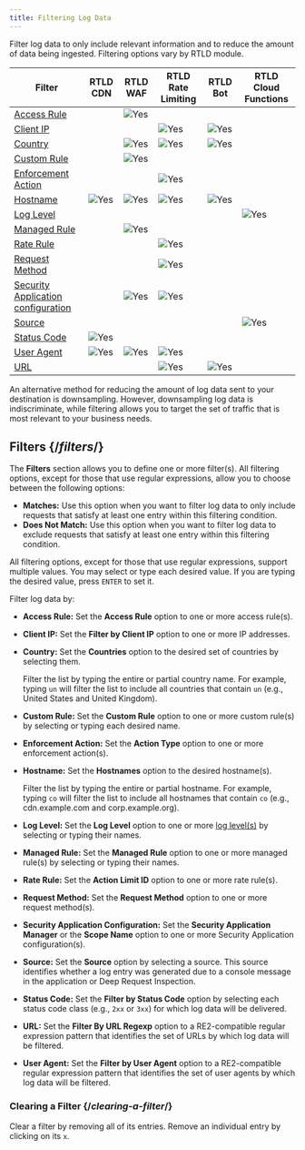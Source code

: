 ```yaml
---
title: Filtering Log Data
---
```


Filter log data to only include relevant information and to reduce the amount of data being ingested. Filtering options vary by RTLD module.

| Filter                                                    | RTLD CDN                                                   | RTLD WAF                                                   | RTLD Rate Limiting                                         | RTLD Bot                                                   | RTLD Cloud Functions                                       |
| --------------------------------------------------------- | ---------------------------------------------------------- | ---------------------------------------------------------- | ---------------------------------------------------------- | ---------------------------------------------------------- | ---------------------------------------------------------- |
| [Access Rule](#access-rule)                               |                                                            | <Image inline src="/images/v7/icons/save.png" alt="Yes" /> |                                                            |                                                            |                                                            |
| [Client IP](#client-ip)                                   |                                                            |                                                            | <Image inline src="/images/v7/icons/save.png" alt="Yes" /> | <Image inline src="/images/v7/icons/save.png" alt="Yes" /> |                                                            |
| [Country](#country)                                       |                                                            | <Image inline src="/images/v7/icons/save.png" alt="Yes" /> | <Image inline src="/images/v7/icons/save.png" alt="Yes" /> | <Image inline src="/images/v7/icons/save.png" alt="Yes" /> |                                                            |
| [Custom Rule](#custom-rule)                               |                                                            | <Image inline src="/images/v7/icons/save.png" alt="Yes" /> |                                                            |                                                            |                                                            |
| [Enforcement Action](#enforcement-action)                 |                                                            |                                                            | <Image inline src="/images/v7/icons/save.png" alt="Yes" /> |                                                            |                                                            |
| [Hostname](#hostname)                                     | <Image inline src="/images/v7/icons/save.png" alt="Yes" /> | <Image inline src="/images/v7/icons/save.png" alt="Yes" /> | <Image inline src="/images/v7/icons/save.png" alt="Yes" /> | <Image inline src="/images/v7/icons/save.png" alt="Yes" /> |                                                            |
| [Log Level](#log-level)                                   |                                                            |                                                            |                                                            |                                                            | <Image inline src="/images/v7/icons/save.png" alt="Yes" /> |
| [Managed Rule](#managed-rule)                             |                                                            | <Image inline src="/images/v7/icons/save.png" alt="Yes" /> |                                                            |                                                            |                                                            |
| [Rate Rule](#rate-rule)                                   |                                                            |                                                            | <Image inline src="/images/v7/icons/save.png" alt="Yes" /> |                                                            |                                                            |
| [Request Method](#request-method)                         |                                                            |                                                            | <Image inline src="/images/v7/icons/save.png" alt="Yes" /> |                                                            |                                                            |
| [Security Application configuration](#security-app-configuration) |                                                            | <Image inline src="/images/v7/icons/save.png" alt="Yes" /> | <Image inline src="/images/v7/icons/save.png" alt="Yes" /> |                                                            |                                                            |
| [Source](#source)                                         |                                                            |                                                            |                                                            |                                                            | <Image inline src="/images/v7/icons/save.png" alt="Yes" /> |
| [Status Code](#status-code)                               | <Image inline src="/images/v7/icons/save.png" alt="Yes" /> |                                                            |                                                            |                                                            |                                                            |
| [User Agent](#user-agent)                                 | <Image inline src="/images/v7/icons/save.png" alt="Yes" /> | <Image inline src="/images/v7/icons/save.png" alt="Yes" /> | <Image inline src="/images/v7/icons/save.png" alt="Yes" /> |                                                            |                                                            |
| [URL](#url)                                               |                                                            |                                                            | <Image inline src="/images/v7/icons/save.png" alt="Yes" /> | <Image inline src="/images/v7/icons/save.png" alt="Yes" /> |                                                            |

<Callout type="info">

  An alternative method for reducing the amount of log data sent to your destination is downsampling. However, downsampling log data is indiscriminate, while filtering allows you to target the set of traffic that is most relevant to your business needs.

</Callout>

## Filters {/*filters*/}

The **Filters** section allows you to define one or more filter(s). All filtering options, except for those that use regular expressions, allow you to choose between the following options:

-   **Matches:** Use this option when you want to filter log data to only include requests that satisfy at least one entry within this filtering condition. 
-   **Does Not Match:** Use this option when you want to filter log data to exclude requests that satisfy at least one entry within this filtering condition. 

All filtering options, except for those that use regular expressions, support multiple values. You may select or type each desired value. If you are typing the desired value, press `ENTER` to set it.

Filter log data by:

-   **Access Rule:**<a id="access-rule" /> Set the **Access Rule** option to one or more access rule(s).

-   **Client IP:**<a id="client-ip" /> Set the **Filter by Client IP** option to one or more IP addresses.

-   **Country:**<a id="country" /> Set the **Countries** option to the desired set of countries by selecting them. 

    Filter the list by typing the entire or partial country name. For example, typing `un` will filter the list to include all countries that contain `un` (e.g., United States and United Kingdom).

-   **Custom Rule:**<a id="custom-rule" /> Set the **Custom Rule** option to one or more custom rule(s) by selecting or typing each desired name. 

-   **Enforcement Action:**<a id="enforcement-action" /> Set the **Action Type** option to one or more enforcement action(s).

-   **Hostname:**<a id="hostname" /> Set the **Hostnames** option to the desired hostname(s).

    Filter the list by typing the entire or partial hostname. For example, typing `co` will filter the list to include all hostnames that contain `co` (e.g., cdn.example.com and corp.example.org).

-   **Log Level:**<a id="log-level" /> Set the **Log Level** option to one or more [log level(s)](/applications/logs/rtld/log_fields_rtld_cloud_functions#log-level) by selecting or typing their names.

-   **Managed Rule:**<a id="managed-rule" /> Set the **Managed Rule** option to one or more managed rule(s) by selecting or typing their names.

-   **Rate Rule:**<a id="rate-rule" /> Set the **Action Limit ID** option to one or more rate rule(s). 

-   **Request Method:**<a id="request-method" /> Set the **Request Method** option to one or more request method(s).

-   **Security Application Configuration:**<a id="security-app-configuration" /> Set the **Security Application Manager** or the **Scope Name** option to one or more Security Application configuration(s). 

-   **Source:**<a id="source" /> Set the **Source** option by selecting a source. This source identifies whether a log entry was generated due to a console message in the application or Deep Request Inspection.

-   **Status Code:**<a id="status-code" /> Set the **Filter by Status Code** option by selecting each status code class (e.g., `2xx` or `3xx`) for which log data will be delivered.  

-   **URL:**<a id="url" /> Set the **Filter By URL Regexp** option to a RE2-compatible regular expression pattern that identifies the set of URLs by which log data will be filtered.

-   **User Agent:**<a id="user-agent" /> Set the **Filter by User Agent** option to a RE2-compatible regular expression pattern that identifies the set of user agents by which log data will be filtered.

### Clearing a Filter {/*clearing-a-filter*/}

Clear a filter by removing all of its entries. Remove an individual entry by clicking on its `x`.